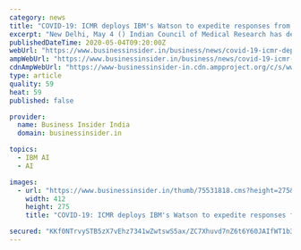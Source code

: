 ```yaml
---
category: news
title: "COVID-19: ICMR deploys IBM's Watson to expedite responses from testing"
excerpt: "New Delhi, May 4 () Indian Council of Medical Research has deployed IBM's artificial intelligence tool Watson Assistant to expedite and simplify responses from testing to provide accurate and updated data on COVID-19,"
publishedDateTime: 2020-05-04T09:20:00Z
webUrl: "https://www.businessinsider.in/business/news/covid-19-icmr-deploys-ibms-watson-to-expedite-responses-from-testing/articleshow/75531818.cms"
ampWebUrl: "https://www.businessinsider.in/business/news/covid-19-icmr-deploys-ibms-watson-to-expedite-responses-from-testing/amp_articleshow/75531818.cms"
cdnAmpWebUrl: "https://www-businessinsider-in.cdn.ampproject.org/c/s/www.businessinsider.in/business/news/covid-19-icmr-deploys-ibms-watson-to-expedite-responses-from-testing/amp_articleshow/75531818.cms"
type: article
quality: 59
heat: 59
published: false

provider:
  name: Business Insider India
  domain: businessinsider.in

topics:
  - IBM AI
  - AI

images:
  - url: "https://www.businessinsider.in/thumb/75531818.cms?height=275&width=412"
    width: 412
    height: 275
    title: "COVID-19: ICMR deploys IBM's Watson to expedite responses from testing"

secured: "KKf0NTrvySTB5zX7vEhz7341wZwtswS5ax/ZC7Xhuvd7nZ6t6Y60JAIfWT1b3Kl2dSaQkI6byqQIlHCzQRUNz8LnKwUwjsQBP29t3BOTDUtd9Odpr6wfjUYyab/s4vBr2S2TsC/z1wqSj3kDOUeKSkGeWhAUXcWKS0uniu4pMP4Qovod2sKESCjP8UHZEV61hgftJmVJprZjjtCt91BbHQY84xkuQZfP3cWxZOYY2Ij6B5l65kWqA41IxEmNRu5GZvEiVVHUoiV6K0nxtF7e41teDpslHTu2Uz8AJuAh8Yc0jIkDTq8OpdzDQ67uWZFS;hAUgUDK9sVmajuYhCYERDQ=="
---
```


